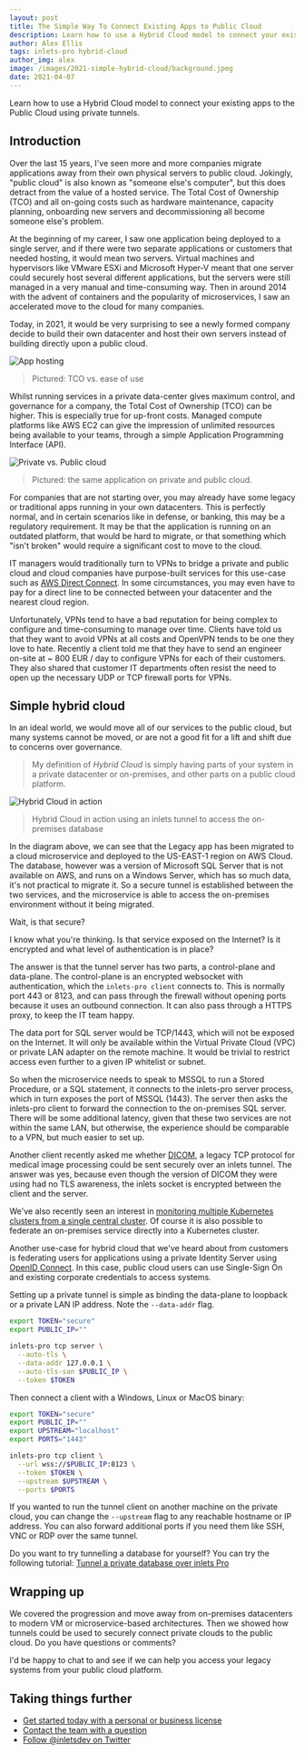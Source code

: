 ```yaml
---
layout: post
title: The Simple Way To Connect Existing Apps to Public Cloud
description: Learn how to use a Hybrid Cloud model to connect your existing apps to the Public Cloud using private tunnels.
author: Alex Ellis
tags: inlets-pro hybrid-cloud
author_img: alex
image: /images/2021-simple-hybrid-cloud/background.jpeg
date: 2021-04-07
---
```


Learn how to use a Hybrid Cloud model to connect your existing apps to the Public Cloud using private tunnels.

## Introduction

Over the last 15 years, I've seen more and more companies migrate applications away from their own physical servers to public cloud. Jokingly, "public cloud" is also known as "someone else's computer", but this does detract from the value of a hosted service. The Total Cost of Ownership (TCO) and all on-going costs such as hardware maintenance, capacity planning, onboarding new servers and decommissioning all become someone else's problem.

At the beginning of my career, I saw one application being deployed to a single server, and if there were two separate applications or customers that needed hosting, it would mean two servers. Virtual machines and hypervisors like VMware ESXi and Microsoft Hyper-V meant that one server could securely host several different applications, but the servers were still managed in a very manual and time-consuming way. Then in around 2014 with the advent of containers and the popularity of microservices, I saw an accelerated move to the cloud for many companies.

Today, in 2021, it would be very surprising to see a newly formed company decide to build their own datacenter and host their own servers instead of building directly upon a public cloud.

![App hosting](/images/2021-simple-hybrid-cloud/app-hosting.png)

> Pictured: TCO vs. ease of use

Whilst running services in a private data-center gives maximum control, and governance for a company, the Total Cost of Ownership (TCO) can be higher. This is especially true for up-front costs. Managed compute platforms like AWS EC2 can give the impression of unlimited resources being available to your teams, through a simple Application Programming Interface (API).

![Private vs. Public cloud](/images/2021-simple-hybrid-cloud/private-vs-public.jpg)

> Pictured: the same application on private and public cloud.

For companies that are not starting over, you may already have some legacy or traditional apps running in your own datacenters. This is perfectly normal, and in certain scenarios like in defense, or banking, this may be a regulatory requirement. It may be that the application is running on an outdated platform, that would be hard to migrate, or that something which "isn't broken" would require a significant cost to move to the cloud.

IT managers would traditionally turn to VPNs to bridge a private and public cloud and cloud companies have purpose-built services for this use-case such as [AWS Direct Connect](https://aws.amazon.com/directconnect/). In some circumstances, you may even have to pay for a direct line to be connected between your datacenter and the nearest cloud region.

Unfortunately, VPNs tend to have a bad reputation for being complex to configure and time-consuming to manage over time. Clients have told us that they want to avoid VPNs at all costs and OpenVPN tends to be one they love to hate. Recently a client told me that they have to send an engineer on-site at ~ 800 EUR / day to configure VPNs for each of their customers. They also shared that customer IT departments often resist the need to open up the necessary UDP or TCP firewall ports for VPNs.

## Simple hybrid cloud

In an ideal world, we would move all of our services to the public cloud, but many systems cannot be moved, or are not a good fit for a lift and shift due to concerns over governance.

> My definition of *Hybrid Cloud* is simply having parts of your system in a private datacenter or on-premises, and other parts on a public cloud platform.

![Hybrid Cloud in action](/images/2021-simple-hybrid-cloud/hybrid-in-action.jpg)
> Hybrid Cloud in action using an inlets tunnel to access the on-premises database

In the diagram above, we can see that the Legacy app has been migrated to a cloud microservice and deployed to the US-EAST-1 region on AWS Cloud. The database, however was a version of Microsoft SQL Server that is not available on AWS, and runs on a Windows Server, which has so much data, it's not practical to migrate it. So a secure tunnel is established between the two services, and the microservice is able to access the on-premises environment without it being migrated.

Wait, is that secure?

I know what you're thinking. Is that service exposed on the Internet? Is it encrypted and what level of authentication is in place?

The answer is that the tunnel server has two parts, a control-plane and data-plane. The control-plane is an encrypted websocket with authentication, which the `inlets-pro client` connects to. This is normally port 443 or 8123, and can pass through the firewall without opening ports because it uses an outbound connection. It can also pass through a HTTPS proxy, to keep the IT team happy.

The data port for SQL server would be TCP/1443, which will not be exposed on the Internet. It will only be available within the Virtual Private Cloud (VPC) or private LAN adapter on the remote machine. It would be trivial to restrict access even further to a given IP whitelist or subnet.

So when the microservice needs to speak to MSSQL to run a Stored Procedure, or a SQL statement, it connects to the inlets-pro server process, which in turn exposes the port of MSSQL (1443). The server then asks the inlets-pro client to forward the connection to the on-premises SQL server. There will be some additional latency, given that these two services are not within the same LAN, but otherwise, the experience should be comparable to a VPN, but much easier to set up.

Another client recently asked me whether [DICOM](https://en.wikipedia.org/wiki/DICOM), a legacy TCP protocol for medical image processing could be sent securely over an inlets tunnel. The answer was yes, because even though the version of DICOM they were using had no TLS awareness, the inlets socket is encrypted between the client and the server.

We've also recently seen an interest in [monitoring multiple Kubernetes clusters from a single central cluster](https://inlets.dev/blog/2020/12/15/multi-cluster-monitoring.html). Of course it is also possible to federate an on-premises service directly into a Kubernetes cluster.

Another use-case for hybrid cloud that we've heard about from customers is federating users for applications using a private Identity Server using [OpenID Connect](https://openid.net/connect/). In this case, public cloud users can use Single-Sign On and existing corporate credentials to access systems.

Setting up a private tunnel is simple as binding the data-plane to loopback or a private LAN IP address. Note the `--data-addr` flag.

```bash
export TOKEN="secure"
export PUBLIC_IP=""

inlets-pro tcp server \
  --auto-tls \
  --data-addr 127.0.0.1 \
  --auto-tls-san $PUBLIC_IP \
  --token $TOKEN
```

Then connect a client with a Windows, Linux or MacOS binary:

```bash
export TOKEN="secure"
export PUBLIC_IP=""
export UPSTREAM="localhost"
export PORTS="1443"

inlets-pro tcp client \
  --url wss://$PUBLIC_IP:8123 \
  --token $TOKEN \
  --upstream $UPSTREAM \
  --ports $PORTS
```

If you wanted to run the tunnel client on another machine on the private cloud, you can change the `--upstream` flag to any reachable hostname or IP address. You can also forward additional ports if you need them like SSH, VNC or RDP over the same tunnel.

Do you want to try tunnelling a database for yourself? You can try the following tutorial: [Tunnel a private database over inlets Pro](https://docs.inlets.dev/#/get-started/quickstart-tcp-database)

## Wrapping up

We covered the progression and move away from on-premises datacenters to modern VM or microservice-based architectures. Then we showed how tunnels could be used to securely connect private clouds to the public cloud. Do you have questions or comments?

I'd be happy to chat to and see if we can help you access your legacy systems from your public cloud platform.

## Taking things further

* [Get started today with a personal or business license](https://inlets.dev/)
* [Contact the team with a question](https://inlets.dev/contact)
* [Follow @inletsdev on Twitter](https://twitter.com/inletsdev/)

